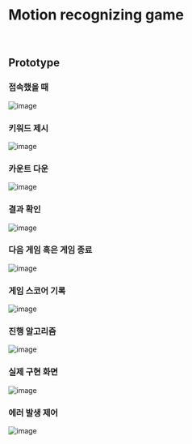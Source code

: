 # Motion recognizing game

<br>

## Prototype

### 접속했을 때

<img src="https://user-images.githubusercontent.com/41130448/106418989-cd7a0800-649a-11eb-9c68-fd44921669f0.png" alt="image"  />

<br>

### 키워드 제시

 <img src="https://user-images.githubusercontent.com/41130448/106419069-02865a80-649b-11eb-91b4-af578ac5c386.png" alt="image"  />

<br>

### 카운트 다운

<img src="https://user-images.githubusercontent.com/41130448/106419834-b50aed00-649c-11eb-91e8-d570c1b0191e.png" alt="image"  />

<br>

### 결과 확인

<img src="https://user-images.githubusercontent.com/41130448/106419291-82acc000-649b-11eb-835c-c223fc9c4002.png" alt="image"  />

<br>

### 다음 게임 혹은 게임 종료

<img src="https://user-images.githubusercontent.com/41130448/106419774-90167a00-649c-11eb-982d-6f79e97e2bf0.png" alt="image"  />

<br>

### 게임 스코어 기록

<img src="https://user-images.githubusercontent.com/41130448/106419388-b982d600-649b-11eb-9576-4a5511805054.png" alt="image"  />

<br>

### 진행 알고리즘

<img src="https://user-images.githubusercontent.com/41130448/106419482-e9ca7480-649b-11eb-9ce0-51e872eb110e.png" alt="image"  />

<br>

### 실제 구현 화면

<img src="https://user-images.githubusercontent.com/41130448/106419516-fc44ae00-649b-11eb-95cb-c5bcb528b26f.png" alt="image"  />

<br>

### 에러 발생 제어

<img src="https://user-images.githubusercontent.com/41130448/106419608-28602f00-649c-11eb-81ef-e2f9992e2f96.png" alt="image"  />
